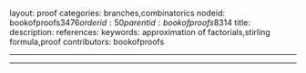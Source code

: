 layout: proof
categories: branches,combinatorics
nodeid: bookofproofs$3476
orderid: 50
parentid: bookofproofs$8314
title: 
description: 
references: 
keywords: approximation of factorials,stirling formula,proof
contributors: bookofproofs

---


---

